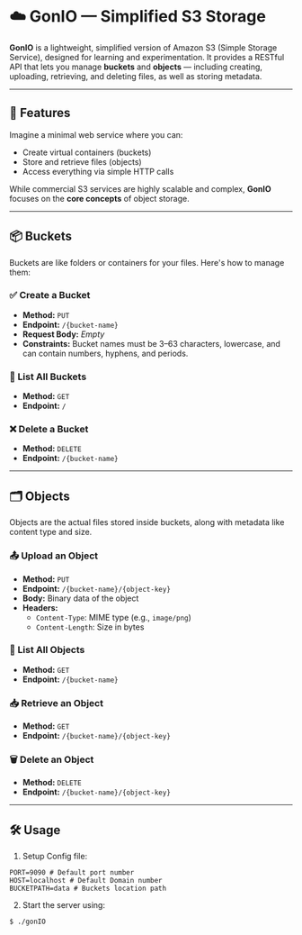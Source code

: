 # ☁️ GonIO — Simplified S3 Storage

**GonIO** is a lightweight, simplified version of Amazon S3 (Simple Storage Service), designed for learning and experimentation. It provides a RESTful API that lets you manage **buckets** and **objects** — including creating, uploading, retrieving, and deleting files, as well as storing metadata.

---

## 🔧   Features

Imagine a minimal web service where you can:

- Create virtual containers (buckets)
- Store and retrieve files (objects)
- Access everything via simple HTTP calls

While commercial S3 services are highly scalable and complex, **GonIO** focuses on the **core concepts** of object storage.

---

## 📦 Buckets

Buckets are like folders or containers for your files. Here's how to manage them:

### ✅ Create a Bucket
- **Method:** `PUT`
- **Endpoint:** `/{bucket-name}`
- **Request Body:** _Empty_
- **Constraints:** Bucket names must be 3–63 characters, lowercase, and can contain numbers, hyphens, and periods.

### 📄 List All Buckets
- **Method:** `GET`
- **Endpoint:** `/`

### ❌ Delete a Bucket
- **Method:** `DELETE`
- **Endpoint:** `/{bucket-name}`

---

## 🗂️ Objects

Objects are the actual files stored inside buckets, along with metadata like content type and size.

### 📤 Upload an Object
- **Method:** `PUT`
- **Endpoint:** `/{bucket-name}/{object-key}`
- **Body:** Binary data of the object
- **Headers:**
  - `Content-Type`: MIME type (e.g., `image/png`)
  - `Content-Length`: Size in bytes

### 📄 List All Objects 
- **Method:** `GET`
- **Endpoint:** `/{bucket-name}`

### 📥 Retrieve an Object
- **Method:** `GET`
- **Endpoint:** `/{bucket-name}/{object-key}`

### 🗑️ Delete an Object
- **Method:** `DELETE`
- **Endpoint:** `/{bucket-name}/{object-key}`

---

## 🛠️ Usage

1) Setup Config file:

```
PORT=9090 # Default port number
HOST=localhost # Default Domain number
BUCKETPATH=data # Buckets location path
```

2) Start the server using:

```bash
$ ./gonIO 

